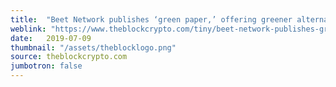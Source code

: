 ```yaml
---
title:  "Beet Network publishes ‘green paper,’ offering greener alternative to proof of work"
weblink: "https://www.theblockcrypto.com/tiny/beet-network-publishes-green-paper-offering-greener-alternative-to-proof-of-work/"
date:   2019-07-09
thumbnail: "/assets/theblocklogo.png"
source: theblockcrypto.com
jumbotron: false
---
```

